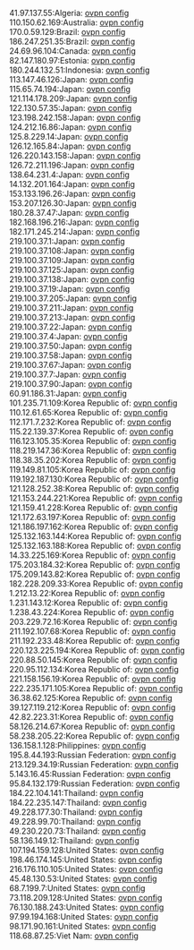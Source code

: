 41.97.137.55:Algeria: [ovpn config](vpn/41_97_137_55.ovpn)  
110.150.62.169:Australia: [ovpn config](vpn/110_150_62_169.ovpn)  
170.0.59.129:Brazil: [ovpn config](vpn/170_0_59_129.ovpn)  
186.247.251.35:Brazil: [ovpn config](vpn/186_247_251_35.ovpn)  
24.69.96.104:Canada: [ovpn config](vpn/24_69_96_104.ovpn)  
82.147.180.97:Estonia: [ovpn config](vpn/82_147_180_97.ovpn)  
180.244.132.51:Indonesia: [ovpn config](vpn/180_244_132_51.ovpn)  
113.147.46.126:Japan: [ovpn config](vpn/113_147_46_126.ovpn)  
115.65.74.194:Japan: [ovpn config](vpn/115_65_74_194.ovpn)  
121.114.178.209:Japan: [ovpn config](vpn/121_114_178_209.ovpn)  
122.130.57.35:Japan: [ovpn config](vpn/122_130_57_35.ovpn)  
123.198.242.158:Japan: [ovpn config](vpn/123_198_242_158.ovpn)  
124.212.16.86:Japan: [ovpn config](vpn/124_212_16_86.ovpn)  
125.8.229.14:Japan: [ovpn config](vpn/125_8_229_14.ovpn)  
126.12.165.84:Japan: [ovpn config](vpn/126_12_165_84.ovpn)  
126.220.143.158:Japan: [ovpn config](vpn/126_220_143_158.ovpn)  
126.72.211.196:Japan: [ovpn config](vpn/126_72_211_196.ovpn)  
138.64.231.4:Japan: [ovpn config](vpn/138_64_231_4.ovpn)  
14.132.201.164:Japan: [ovpn config](vpn/14_132_201_164.ovpn)  
153.133.196.26:Japan: [ovpn config](vpn/153_133_196_26.ovpn)  
153.207.126.30:Japan: [ovpn config](vpn/153_207_126_30.ovpn)  
180.28.37.47:Japan: [ovpn config](vpn/180_28_37_47.ovpn)  
182.168.196.216:Japan: [ovpn config](vpn/182_168_196_216.ovpn)  
182.171.245.214:Japan: [ovpn config](vpn/182_171_245_214.ovpn)  
219.100.37.1:Japan: [ovpn config](vpn/219_100_37_1.ovpn)  
219.100.37.108:Japan: [ovpn config](vpn/219_100_37_108.ovpn)  
219.100.37.109:Japan: [ovpn config](vpn/219_100_37_109.ovpn)  
219.100.37.125:Japan: [ovpn config](vpn/219_100_37_125.ovpn)  
219.100.37.138:Japan: [ovpn config](vpn/219_100_37_138.ovpn)  
219.100.37.19:Japan: [ovpn config](vpn/219_100_37_19.ovpn)  
219.100.37.205:Japan: [ovpn config](vpn/219_100_37_205.ovpn)  
219.100.37.211:Japan: [ovpn config](vpn/219_100_37_211.ovpn)  
219.100.37.213:Japan: [ovpn config](vpn/219_100_37_213.ovpn)  
219.100.37.22:Japan: [ovpn config](vpn/219_100_37_22.ovpn)  
219.100.37.4:Japan: [ovpn config](vpn/219_100_37_4.ovpn)  
219.100.37.50:Japan: [ovpn config](vpn/219_100_37_50.ovpn)  
219.100.37.58:Japan: [ovpn config](vpn/219_100_37_58.ovpn)  
219.100.37.67:Japan: [ovpn config](vpn/219_100_37_67.ovpn)  
219.100.37.7:Japan: [ovpn config](vpn/219_100_37_7.ovpn)  
219.100.37.90:Japan: [ovpn config](vpn/219_100_37_90.ovpn)  
60.91.186.31:Japan: [ovpn config](vpn/60_91_186_31.ovpn)  
101.235.71.109:Korea Republic of: [ovpn config](vpn/101_235_71_109.ovpn)  
110.12.61.65:Korea Republic of: [ovpn config](vpn/110_12_61_65.ovpn)  
112.171.7.232:Korea Republic of: [ovpn config](vpn/112_171_7_232.ovpn)  
115.22.139.37:Korea Republic of: [ovpn config](vpn/115_22_139_37.ovpn)  
116.123.105.35:Korea Republic of: [ovpn config](vpn/116_123_105_35.ovpn)  
118.219.147.36:Korea Republic of: [ovpn config](vpn/118_219_147_36.ovpn)  
118.38.35.202:Korea Republic of: [ovpn config](vpn/118_38_35_202.ovpn)  
119.149.81.105:Korea Republic of: [ovpn config](vpn/119_149_81_105.ovpn)  
119.192.187.130:Korea Republic of: [ovpn config](vpn/119_192_187_130.ovpn)  
121.128.252.38:Korea Republic of: [ovpn config](vpn/121_128_252_38.ovpn)  
121.153.244.221:Korea Republic of: [ovpn config](vpn/121_153_244_221.ovpn)  
121.159.41.228:Korea Republic of: [ovpn config](vpn/121_159_41_228.ovpn)  
121.172.63.197:Korea Republic of: [ovpn config](vpn/121_172_63_197.ovpn)  
121.186.197.162:Korea Republic of: [ovpn config](vpn/121_186_197_162.ovpn)  
125.132.163.144:Korea Republic of: [ovpn config](vpn/125_132_163_144.ovpn)  
125.132.163.188:Korea Republic of: [ovpn config](vpn/125_132_163_188.ovpn)  
14.33.225.169:Korea Republic of: [ovpn config](vpn/14_33_225_169.ovpn)  
175.203.184.32:Korea Republic of: [ovpn config](vpn/175_203_184_32.ovpn)  
175.209.143.82:Korea Republic of: [ovpn config](vpn/175_209_143_82.ovpn)  
182.228.209.33:Korea Republic of: [ovpn config](vpn/182_228_209_33.ovpn)  
1.212.13.22:Korea Republic of: [ovpn config](vpn/1_212_13_22.ovpn)  
1.231.143.12:Korea Republic of: [ovpn config](vpn/1_231_143_12.ovpn)  
1.238.43.224:Korea Republic of: [ovpn config](vpn/1_238_43_224.ovpn)  
203.229.72.16:Korea Republic of: [ovpn config](vpn/203_229_72_16.ovpn)  
211.192.107.68:Korea Republic of: [ovpn config](vpn/211_192_107_68.ovpn)  
211.192.233.48:Korea Republic of: [ovpn config](vpn/211_192_233_48.ovpn)  
220.123.225.194:Korea Republic of: [ovpn config](vpn/220_123_225_194.ovpn)  
220.88.50.145:Korea Republic of: [ovpn config](vpn/220_88_50_145.ovpn)  
220.95.112.134:Korea Republic of: [ovpn config](vpn/220_95_112_134.ovpn)  
221.158.156.19:Korea Republic of: [ovpn config](vpn/221_158_156_19.ovpn)  
222.235.171.105:Korea Republic of: [ovpn config](vpn/222_235_171_105.ovpn)  
36.38.62.125:Korea Republic of: [ovpn config](vpn/36_38_62_125.ovpn)  
39.127.119.212:Korea Republic of: [ovpn config](vpn/39_127_119_212.ovpn)  
42.82.223.31:Korea Republic of: [ovpn config](vpn/42_82_223_31.ovpn)  
58.126.214.67:Korea Republic of: [ovpn config](vpn/58_126_214_67.ovpn)  
58.238.205.22:Korea Republic of: [ovpn config](vpn/58_238_205_22.ovpn)  
136.158.1.128:Philippines: [ovpn config](vpn/136_158_1_128.ovpn)  
195.8.44.193:Russian Federation: [ovpn config](vpn/195_8_44_193.ovpn)  
213.129.34.19:Russian Federation: [ovpn config](vpn/213_129_34_19.ovpn)  
5.143.16.45:Russian Federation: [ovpn config](vpn/5_143_16_45.ovpn)  
95.84.132.179:Russian Federation: [ovpn config](vpn/95_84_132_179.ovpn)  
184.22.104.141:Thailand: [ovpn config](vpn/184_22_104_141.ovpn)  
184.22.235.147:Thailand: [ovpn config](vpn/184_22_235_147.ovpn)  
49.228.177.30:Thailand: [ovpn config](vpn/49_228_177_30.ovpn)  
49.228.99.70:Thailand: [ovpn config](vpn/49_228_99_70.ovpn)  
49.230.220.73:Thailand: [ovpn config](vpn/49_230_220_73.ovpn)  
58.136.149.12:Thailand: [ovpn config](vpn/58_136_149_12.ovpn)  
107.194.159.128:United States: [ovpn config](vpn/107_194_159_128.ovpn)  
198.46.174.145:United States: [ovpn config](vpn/198_46_174_145.ovpn)  
216.176.110.105:United States: [ovpn config](vpn/216_176_110_105.ovpn)  
45.48.130.53:United States: [ovpn config](vpn/45_48_130_53.ovpn)  
68.7.199.7:United States: [ovpn config](vpn/68_7_199_7.ovpn)  
73.118.209.128:United States: [ovpn config](vpn/73_118_209_128.ovpn)  
76.130.188.243:United States: [ovpn config](vpn/76_130_188_243.ovpn)  
97.99.194.168:United States: [ovpn config](vpn/97_99_194_168.ovpn)  
98.171.90.161:United States: [ovpn config](vpn/98_171_90_161.ovpn)  
118.68.87.25:Viet Nam: [ovpn config](vpn/118_68_87_25.ovpn)  
